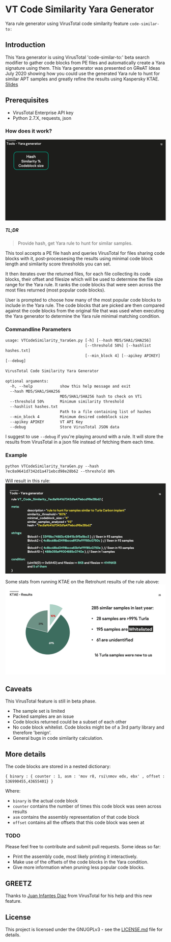 # VT Code Similarity Yara Generator

Yara rule generator using VirusTotal code similarity feature `code-similar-to:`

## Introduction

This Yara generator is using VirusTotal 'code-similar-to:' beta search modifier to gather code blocks from PE files and automatically create a Yara signature using them.
This Yara generator was presented on GReAT Ideas July 2020 showing how you could use the generated Yara rule to hunt for similar APT samples and greatly refine the results using Kaspersky KTAE. [Slides](/media/ThreatHunting_GReAT_ideas.pdf)

## Prerequisites
- VirusTotal Enterprise API key
- Python 2.7.X, requests, json

### How does it work?
![Execution Flow](/media/workflow.gif?raw=true)

##### TL;DR
>Provide hash, get Yara rule to hunt for similar samples.

This tool accepts a PE file hash and queries VirusTotal for files sharing code blocks with it, post-processesing the results using minimal code block length and similarity score thresholds you can set.

It then iterates over the returned files, for each file collecting its code blocks, their offset and filesize which will be used to determine the file size range for the Yara rule. It ranks the code blocks that were seen across the most files returned (most popular code blocks).

User is prompted to choose how many of the most popular code blocks to include in the Yara rule. The code blocks that are picked are then compared against the code blocks from the original file that was used when executing the Yara generator to determine the Yara rule minimal matching condition.

### Commandline Parameters

```
usage: VTCodeSimilarity_YaraGen.py [-h] [--hash MD5/SHA1/SHA256]
                                   [--threshold 50%] [--hashlist hashes.txt]
                                   [--min_block 4] [--apikey APIKEY] [--debug]

VirusTotal Code Similarity Yara Generator

optional arguments:
  -h, --help            show this help message and exit
  --hash MD5/SHA1/SHA256
                        MD5/SHA1/SHA256 hash to check on VTi
  --threshold 50%       Minimum similarity threshold
  --hashlist hashes.txt
                        Path to a file containing list of hashes
  --min_block 4         Minimum desired codeblock size
  --apikey APIKEY       VT API Key
  --debug               Store VirusTotal JSON data
```

I suggest to use `--debug` if you're playing around with a rule. It will store the results from VirusTotal in a json file instead of fetching them each time.

### Example

```
python VTCodeSimilarity_YaraGen.py --hash 7ec8a9641d7342d1a471ebcd98e28b62 --threshold 80%
```

Will result in this rule:
![Turla Carbon Rule](/media/rule_example.jpg?raw=true)

Some stats from running KTAE on the Retrohunt results of the rule above:
![KTAE Stats Turla Carbon](/media/KTAE_magic.jpg?raw=true)

## Caveats

This VirusTotal feature is still in beta phase.
- The sample set is limited
- Packed samples are an issue
- Code blocks returned could be a subset of each other
- No code block whitelist. Code blocks might be of a 3rd party library and therefore 'benign'.
- General bugs in code similarity calculation.

## More details

The code blocks are stored in a nested dictionary:
```
{ binary : { counter : 1, asm : 'mov r8, rsi\nmov edx, ebx' , offset : 536990455,43655401} }
```
Where:
- `binary` is the actual code block
- `counter` contains the number of times this code block was seen across results
- `asm` contains the assembly representation of that code block
- `offset` contains all the offsets that this code block was seen at

### TODO

Please feel free to contribute and submit pull requests. Some ideas so far:
- Print the assembly code, most likely printing it interactively.
- Make use of the offsets of the code blocks in the Yara condition.
- Give more information when pruning less popular code blocks.


## GREETZ

Thanks to [Juan Infantes Diaz](https://twitter.com/jinfantesd) from VirusTotal for his help and this new feature.

## License

This project is licensed under the GNUGPLv3 - see the [LICENSE.md](LICENSE.md) file for details.
